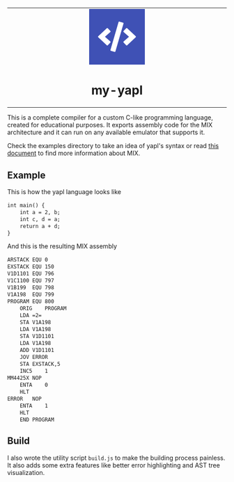 <table align="center">
<tr>
  <td align="center" width="9999">
  <img src="./assets/kapraran-yapl-logo.png" alt="my-yapl" width="128">

  # my-yapl
  </td>
</tr>
</table>

This is a complete compiler for a custom C-like programming language, created for educational purposes. It exports assembly code for the MIX architecture and it can run on any available emulator that supports it.

Check the examples directory to take an idea of yapl's syntax or read [this document](https://github.com/pahihu/mixal/blob/master/MIX.DOC) to find more information about MIX.

## Example

This is how the yapl language looks like
```
int main() {
    int a = 2, b;
    int c, d = a;
    return a + d;
}
```

And this is the resulting MIX assembly
```
ARSTACK	EQU	0
EXSTACK	EQU	150
V1D1101	EQU	796
V1C1100	EQU	797
V1B199	EQU	798
V1A198	EQU	799
PROGRAM	EQU	800
	ORIG	PROGRAM
	LDA	=2=
	STA	V1A198
	LDA	V1A198
	STA	V1D1101
	LDA	V1A198
	ADD	V1D1101
	JOV	ERROR
	STA	EXSTACK,5
	INC5	1
MM4425X	NOP	
	ENTA	0
	HLT	
ERROR	NOP	
	ENTA	1
	HLT	
	END	PROGRAM
```
## Build

I also wrote the utility script `build.js` to make the building process painless. It also adds some extra features like better error highlighting and AST tree visualization.
